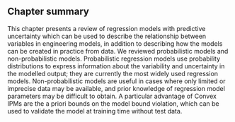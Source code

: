 Chapter summary
---------------

This chapter presents a review of regression models with predictive
uncertainty which can be used to describe the relationship between
variables in engineering models, in addition to describing how the
models can be created in practice from data. We reviewed probabilistic
models and non-probabilistic models. Probabilistic regression models use
probability distributions to express information about the variability
and uncertainty in the modelled output; they are currently the most
widely used regression models. Non-probabilistic models are useful in
cases where only limited or imprecise data may be available, and prior
knowledge of regression model parameters may be difficult to obtain. A
particular advantage of Convex IPMs are the a priori bounds on the model
bound violation, which can be used to validate the model at training
time without test data.
